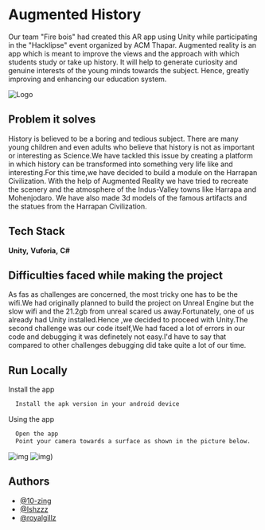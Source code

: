 
# Augmented History

Our team "Fire bois" had created this AR app using Unity while participating in the "Hacklipse" event organized by ACM Thapar.
Augmented reality is an app which is meant to improve the views and the approach with which students study or take up history. It will help to generate curiosity and genuine interests of the young minds towards the subject. Hence, greatly improving and enhancing our education system.  


![Logo](https://github.com/10-zing/Augmented-Reality/blob/main/logo.png)


## Problem it solves
History is believed to be a boring and tedious subject. There are many young children and even adults who believe that history is not as important or interesting as Science.We have tackled this issue by creating a platform in which history can be transformed into something very life like and interesting.For this time,we have decided to build a module on the Harrapan Civilization. With the help of Augmented Reality we have tried to recreate the scenery and the atmosphere of the Indus-Valley towns like Harrapa and Mohenjodaro. We have also made 3d models of the famous artifacts and the statues from the Harrapan Civilization.
## Tech Stack

**Unity,** **Vuforia,** **C#**



## Difficulties faced while making the project
As fas as challenges are concerned, the most tricky one has to be the wifi.We had originally planned to build the project on Unreal Engine but the slow wifi and the 21.2gb from unreal scared us away.Fortunately, one of us already had Unity installed.Hence ,we decided to proceed with Unity.The second challenge was our code itself,We had faced a lot of errors in our code and debugging it was definetely not easy.I'd have to say that compared to other challenges debugging did take quite a lot of our time.

## Run Locally

Install the app

```bash
  Install the apk version in your android device
```

Using the app

```bash
  Open the app 
  Point your camera towards a surface as shown in the picture below.
```

![img](https://github.com/10-zing/Augmented-Reality/blob/1c22b1c3163287bd6d7950f4d714825844876207/images/img.jpg)
![img](https://github.com/10-zing/Augmented-Reality/blob/1c22b1c3163287bd6d7950f4d714825844876207/images/img2.jpg))

## Authors

- [@10-zing](https://github.com/10-zing)
- [@Ishzzz](https://github.com/Ishzzz)
- [@royalgillz](https://github.com/royalgillz)


